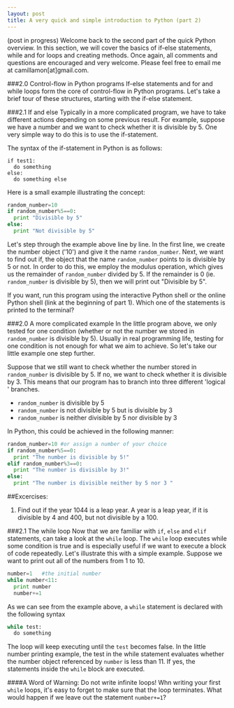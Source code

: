 ```yaml
---
layout: post
title: A very quick and simple introduction to Python (part 2)
---
```


(post in progress)
Welcome back to the second part of the quick Python overview.
In this section, we will cover the basics of if-else
statements, while and for loops and creating methods. Once again, all
comments and questions are encouraged and very welcome.
Please feel free to email me at camillamon[at]gmail.com.

###2.0 Control-flow in Python programs
If-else statements and for and while loops
form the core of control-flow in Python programs.
Let's take a brief tour of these structures, starting
with the if-else statement.

###2.1 If and else
Typically in a more complicated program, we have
to take different actions depending on some previous result.
For example, suppose we have a number and we want
to check whether it is divisible by 5.
One very simple way to do this is to use the if-statement.

The syntax of the if-statement in Python is as follows:

```
if test1:
  do something
else:
  do something else
```

Here is a small example illustrating the concept:


```python
random_number=10
if random_number%5==0:
  print "Divisible by 5"
else:
  print "Not divisible by 5"
```

Let's step through the example above line by line.
In the first line, we create the number object ('10') and
give it the name `random_number`. Next, we want
to find out if, the object that the name `random_number`
points to is divisible by 5 or not. In order to do this,
we employ the modulus operation, which gives us the remainder
of `random_number` divided by 5. If the remainder is 0 (ie. `random_number`
is divisible by 5), then we will print out "Divisible by 5".

If you want, run this program using the interactive Python shell
or the online Python shell (link at the beginning of part 1).
Which one of the statements is printed to the terminal?

###2.0 A more complicated example
In the little program above, we only tested for one condition (whether
  or not the number we stored in `random_number` is divisible by 5).
Usually in real programming life, testing for one condition
is not enough for what we aim to achieve. So let's take
our little example one step further.

Suppose that we still want to check whether the number
stored in `random_number` is divisible by 5. If no, we
want to check whether it is divisible by 3. This
means that our program has to branch into three different
'logical ' branches.
* `random_number` is divisible by 5
* `random_number` is not divisible by 5 but is divisible by 3
* `random_number` is neither divisible by 5 nor divisible by 3

In Python, this could be achieved in the following manner:

```python
random_number=10 #or assign a number of your choice
if random_number%5==0:
  print "The number is divisible by 5!"
elif random_number%3==0:
  print "The number is divisible by 3!"
else:
  print "The number is divisible neither by 5 nor 3 "
```


##Excercises:
1. Find out if the year 1044 is a leap year.
A year is a leap year, if it is divisible by 4 and 400,
but not divisible by a 100.

###2.1 The while loop
Now that we are familiar with `if`, `else` and `elif`
statements, can take a look at the `while` loop.
The `while` loop executes while some condition is true and
is especially useful if we want to execute a block of code repeatedly.
Let's illustrate this with a simple example.
Suppose we want to print out all of the numbers from 1 to 10.

```python
number=1   #the initial number
while number<11:  
  print number
  number+=1
```
As we can see from the example above, a `while`
statement is declared with the following syntax

```python
while test:
  do something
```

The loop will keep executing until the `test` becomes false.
In the little number printing example, the test in the while
statement evaluates whether the number object referenced
by `number` is less than 11. If yes, the statements
inside the `while` block are executed.


####A Word of Warning: Do not write infinite loops!
Whn writing your first `while` loops, it's easy to forget
to make sure that the loop terminates.
What would happen if we leave out the statement `number+=1`?
